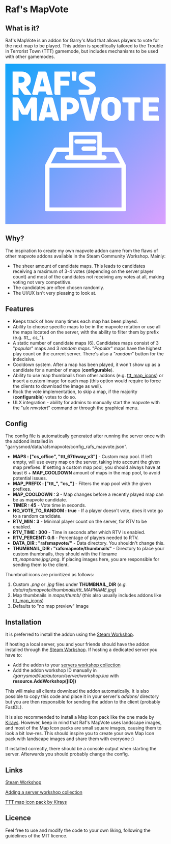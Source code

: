 # Raf's MapVote
## What is it?

Raf's MapVote is an addon for Garry's Mod that allows players to vote for the next map to be played. This addon is specifically tailored to the Trouble in Terrorist Town (TTT) gamemode, but includes mechanisms to be used with other gamemodes.

![Logo](materials/logo.png)

## Why?

The inspiration to create my own mapvote addon came from the flaws of other mapvote addons available in the Steam Community Workshop. Mainly:

- The sheer amount of candidate maps. This leads to candidates receiving a maximum of 3-4 votes (depending on the server player count) and most of the candidates not receiving any votes at all, making voting not very competitive.
- The candidates are often chosen randomly.
- The UI/UX isn't very pleasing to look at.

## Features

- Keeps track of how many times each map has been played.
- Ability to choose specific maps to be in the mapvote rotation or use all the maps located on the server, with the ability to filter them by prefix (e.g. _ttt\__, _cs\__").
- A static number of candidate maps (6). Candidates maps consist of 3 "_popular_" maps and 3 _random maps_. "_Popular_" maps have the highest play count on the current server. There's also a "_random_" button for the indecisive.
- Cooldown system. After a map has been played, it won't show up as a candidate for a number of maps (**configurable**).
- Ability to use map thumbnails from other addons (e.g. [ttt_map_icons](https://steamcommunity.com/sharedfiles/filedetails/?id=2218062124)) or insert a custom image for each map (this option would require to force the clients to download the image as well).
- Rock the vote implementation, to skip a map, if the majority (**configurable**) votes to do so.
- ULX integration - ability for admins to manually start the mapvote with the "_ulx rmvstart_" command or through the  graphical menu. 


## Config

The config file is automatically generated after running the server once with the addond installed in "garrysmod/data/rafsmapvote/config_rafs_mapvote.json".

- **MAPS : ["cs\_office", "ttt\_67thway\_v3"]** - Custom map pool. If left empty, will use every map on the server, taking into account the given map prefixes. If setting a custom map pool, you should always have at least 6 + **MAP\_COOLDOWN** amount of maps in the map pool, to avoid potential issues.
- **MAP\_PREFIX : ["ttt\_", "cs\_"]** - Filters the map pool with the given prefixes.
- **MAP\_COOLDOWN : 3**  - Map changes before a recently played map can be as mapvote candidate. 
- **TIMER : 45** - Vote time in seconds.
- **NO\_VOTE\_TO\_RANDOM : true** - If a player doesn't vote, does it vote go to a random candidate.
- **RTV\_MIN : 3** - Minimal player count on the server, for RTV to be enabled.
- **RTV\_TIME : 300** - Time in seconds after which RTV is enabled.
- **RTV\_PERCENT: 0.6** - Percentage of players needed to RTV.
- **DATA_DIR : "rafsmapvote/"** - Data directory. You shouldn't change this.
- **THUMBNAIL\_DIR : "rafsmapvote/thumbnails"** - Directory to place your custom thumbnails, they should with the filename _ttt_mapname.jpg/.png_. If placing images here, you are responsible for sending them to the client.

Thumbnail icons are prioritized as follows:
1. Custom _.png_ or _.jpg_ files under **THUMBNAIL\_DIR** (_e.g. data/rafsmapvote/thumbnails/ttt_MAPNAME.jpg_)
2. Map thumbnails in _maps/thumb/_ (this also usually includes addons like [ttt_map_icons](https://steamcommunity.com/sharedfiles/filedetails/?id=2218062124))
3. Defaults to "no map preview" image

## Installation

It is preferred to install the addon using the [Steam Workshop]().

If hosting a local server, you and your friends should have the addon installed through the [Steam Workshop]().
If hosting a dedicated server you have to:

- Add the addon to your [servers workshop collection](https://wiki.facepunch.com/gmod/Workshop_for_Dedicated_Servers)
- Add the addon workshop ID manually in _/garrysmod/lua/autorun/server/workshop.lua_ with **resource.AddWorkshop([ID])**

This will make all clients download the addon automatically. It is also possible to copy this code and place it in your server's _addons/_ directory but you are then responsible for sending the addon to the client (probably FastDL).

It is also recommended to install a Map Icon pack like the one made by [Kirays](https://steamcommunity.com/sharedfiles/filedetails/?id=2218062124). However, keep in mind that Raf's MapVote uses landscape images, and most of the Map Icon packs are small square images, causing them to look a bit low-res. This should inspire you to create your own Map Icon pack with landscape images and share them with everyone :) 

If installed correctly, there should be a console output when starting the server. Afterwards you should probably change the config.
## Links
[Steam Workshop]()

[Adding a server workshop collection](https://wiki.facepunch.com/gmod/Workshop_for_Dedicated_Servers)

[TTT map icon pack by Kirays](https://steamcommunity.com/sharedfiles/filedetails/?id=2218062124)


## Licence

Feel free to use and modify the code to your own liking, following the guidelines of the MIT licence.


